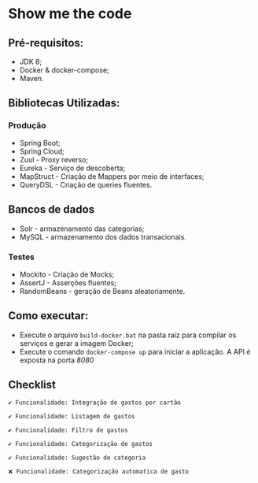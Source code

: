 # Show me the code

## Pré-requisitos:

* JDK 8;
* Docker & docker-compose;
* Maven.

## Bibliotecas Utilizadas:

### Produção

* Spring Boot;
* Spring Cloud;
* Zuul - Proxy reverso;
* Eureka - Serviço de descoberta;
* MapStruct - Criação de Mappers por meio de interfaces;
* QueryDSL - Criação de queries fluentes.

## Bancos de dados

* Solr -  armazenamento das categorias;
* MySQL - armazenamento dos dados transacionais. 

### Testes

* Mockito - Criação de Mocks;
* AssertJ - Asserções fluentes;
* RandomBeans - geração de Beans aleatoriamente.

## Como executar:

* Execute o arquivo `build-docker.bat` na pasta raiz para compilar os serviços e gerar a imagem Docker;
* Execute o comando `docker-compose up` para iniciar a aplicação. A API é exposta na porta *8080*

## Checklist

```
✔️ Funcionalidade: Integração de gastos por cartão
```
```
✔️ Funcionalidade: Listagem de gastos
```
```
✔️ Funcionalidade: Filtro de gastos
```
```
✔️ Funcionalidade: Categorização de gastos
```
```
✔️️️️ Funcionalidade: Sugestão de categoria
```
```
❌ Funcionalidade: Categorização automatica de gasto
```
